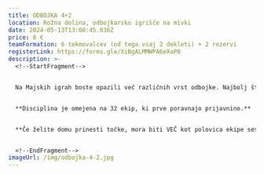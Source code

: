 ```yaml
---
title: ODBOJKA 4+2
location: Rožna dolina, odbojkarsko igrišče na mivki
date: 2024-05-13T13:00:45.036Z
price: 6 €
teamFormation: 6 tekmovalcev (od tega vsaj 2 dekleti) + 2 rezervi
registerLink: https://forms.gle/XiBgALMMWPA6eXaP8
description: >-
  <!--StartFragment-->


  Na Majskih igrah boste opazili več različnih vrst odbojke. Najbolj številčne ekipe izmed teh ponuja tekmovanje odbojka 4 + 2, ki se igra na mivki v Rožni dolini. Ekipo morata sestavljati vsaj 2 dekleti, prav tako pa morata vsaj 2 dekleti za ekipo vseskozi igrati na polju. Tekmovanje je namenjeno vsem študentom. Zaradi večjega števila igralcev v polju je odbojka 4+2 najprimernejša različica tekmovanja za tiste manj izkušene in željne zabave.


  **D﻿isciplina je omejena na 32 ekip, ki prve poravnajo prijavnino.**


  **Če želite domu prinesti točke, mora biti VEČ kot polovica ekipe sestavljena iz stanovalcev istega doma, hkrati pa se morate uvrstiti med najboljše tri. 1. mesto prejme 12 točk, 2. mesto 10 točk ter 3. mesto 8 točk.**


  <!--EndFragment-->
imageUrl: /img/odbojka-4-2.jpg
---
```


